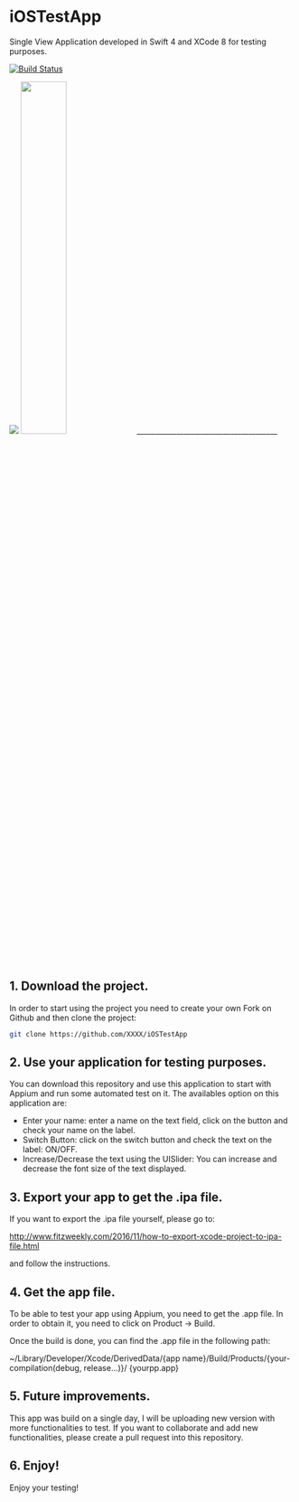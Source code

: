 # iOSTestApp

Single View Application developed in Swift 4 and XCode 8 for testing purposes.

[![Build Status](https://travis-ci.com/estefafdez/iOSTestApp.svg?branch=master)](https://travis-ci.com/estefafdez/iOSTestApp)

<img src="http://i.imgur.com/4JUKNuC.png"/>
<img height="40%" width="40%" src="http://i.imgur.com/nwsbQSl.gif"/>
_______________________________________

## 1. Download the project. 

In order to start using the project you need to create your own Fork on Github and then clone the project:

```bash
git clone https://github.com/XXXX/iOSTestApp
```

## 2. Use your application for testing purposes.

You can download this repository and use this application to start with Appium and run some automated test on it. 
The availables option on this application are:

- Enter your name: enter a name on the text field, click on the button and check your name on the label. 
- Switch Button: click on the switch button and check the text on the label: ON/OFF. 
- Increase/Decrease the text using the UISlider: You can increase and decrease the font size of the text displayed. 

## 3. Export your app to get the .ipa file. 

If you want to export the .ipa file yourself, please go to:

http://www.fitzweekly.com/2016/11/how-to-export-xcode-project-to-ipa-file.html

and follow the instructions. 

## 4. Get the app file. 

To be able to test your app using Appium, you need to get the .app file. In order to obtain it, you need to click on Product -> Build. 

Once the build is done, you can find the .app file in the following path:

~/Library/Developer/Xcode/DerivedData/{app name}/Build/Products/{your-compilation(debug, release...)}/ {yourpp.app}

## 5. Future improvements. 
This app was build on a single day, I will be uploading new version with more functionalities to test. If you want to collaborate and add new functionalities, please create a pull request into this repository. 

## 6. Enjoy!

Enjoy your testing!

